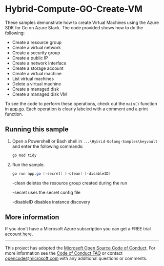 # Hybrid-Compute-GO-Create-VM

These samples demonstrate how to create Virtual Machines using the Azure SDK for Go on Azure Stack.
The code provided shows how to do the following:

- Create a resource group
- Create a virtual network
- Create a security group
- Create a public IP
- Create a network interface
- Create a storage account
- Create a virtual machine
- List virtual machines
- Delete a virtual machine
- Create a managed disk 
- Create a managed disk VM

To see the code to perform these operations,
check out the `main()` function in [app.go](app.go).
Each operation is clearly labeled with a comment and a print function.

## Running this sample

1. Open a Powershell or Bash shell in `...\Hybrid-Golang-Samples\keyvault` and enter the following commands:

    ```powershell
    go mod tidy
    ```

1. Run the sample.

    ```powershell
    go run app.go [-secret] [-clean] [-disableID]
    ```

    -clean deletes the resource group created during the run

    -secret uses the secret config file

    -disableID disables instance discovery

## More information

If you don't have a Microsoft Azure subscription you can get a FREE trial account [here](http://go.microsoft.com/fwlink/?LinkId=330212).

---

This project has adopted the [Microsoft Open Source Code of Conduct](https://opensource.microsoft.com/codeofconduct/). For more information see the [Code of Conduct FAQ](https://opensource.microsoft.com/codeofconduct/faq/) or contact [opencode@microsoft.com](mailto:opencode@microsoft.com) with any additional questions or comments.

